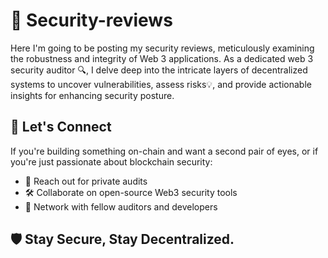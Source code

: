# 🔐 Security-reviews
Here I'm going to be posting my security reviews, meticulously examining the robustness and integrity of Web 3 applications. As a dedicated web 3 security auditor 🔍, I delve deep into the intricate layers of decentralized systems to uncover vulnerabilities, assess risks💡, and provide actionable insights for enhancing security posture.

## 💬 Let's Connect

If you're building something on-chain and want a second pair of eyes, or if you're just passionate about blockchain security:

- 🧠 Reach out for private audits
- 🛠 Collaborate on open-source Web3 security tools
- 🤝 Network with fellow auditors and developers

## 🛡️ Stay Secure, Stay Decentralized.
